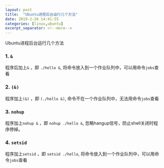```yaml
---
layout: post
title:  "Ubuntu进程后台运行几个方法"
date: 2019-2-26 14:41:55
categories: [linux,ubuntu]
excerpt_separator: <!--more-->
---
```

Ubuntu进程后台运行几个方法
<!--more-->

### 1. `&`

程序后加上`&` ，即 `./hello &`, 将命令放入到一个作业队列中，可以用命令`jobs`查看

### 2. `(&)`

程序加上`(&)` ，即 `(./hello &)`, 命令不在一个作业队列中，无法用命令`jobs`查看

### 3. `nohup`

程序加上`nohup &` ，即 `nohup ./hello &`, 忽略hangup信号，防止shell关闭时程序停掉。

### 4. `setsid`

程序加上`setsid` ，即 `setsid ./hello`, 将命令放入到一个作业队列中，可以用命令`jobs`查看

